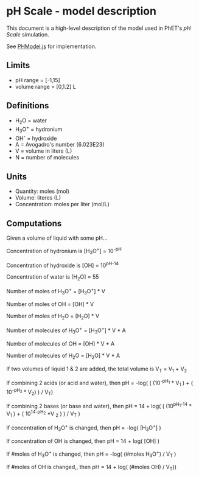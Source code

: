 # pH Scale - model description

This document is a high-level description of the model used in PhET's _pH Scale_ simulation.

See [PHModel.js](https://github.com/phetsims/ph-scale/blob/master/js/common/model/PHModel.js) for implementation.

## Limits

* pH range = [-1,15]
* volume range = [0,1.2] L

## Definitions

* H<sub>2</sub>O = water
* H<sub>3</sub>O<sup>+</sup> = hydronium
* OH<sup>-</sup> = hydroxide
* A = Avogadro's number (6.023E23)
* V = volume in liters (L)
* N = number of molecules

## Units

* Quantity: moles (mol)
* Volume: literes (L)
* Concentration: moles per liter (mol/L)

## Computations

Given a volume of liquid with some pH...

Concentration of hydronium is [H<sub>3</sub>O<sup>+</sup>] = 10<sup>-pH</sup>

Concentration of hydroxide is [OH] = 10<sup>pH-14</sup>

Concentration of water is [H<sub>2</sub>O] = 55

Number of moles of H<sub>3</sub>O<sup>+</sup> = [H<sub>3</sub>O<sup>+</sup>] * V

Number of moles of OH = [OH] * V

Number of moles of H<sub>2</sub>O = [H<sub>2</sub>O] * V

Number of molecules of H<sub>3</sub>O<sup>+</sup> = [H<sub>3</sub>O<sup>+</sup>] * V * A

Number of molecules of OH = [OH] * V * A

Number of molecules of H<sub>2</sub>O = [H<sub>2</sub>O] * V * A

If two volumes of liquid 1 & 2 are added, the total volume is V<sub>T</sub> = V<sub>1</sub> + V<sub>2</sub>

If combining 2 acids (or acid and water), then pH = -log( ( (10<sup>-pH<sub>1</sub></sup> * V<sub>1</sub> ) + ( 10<sup>-pH<sub>2</sub></sup> * V<sub>2</sub>) ) / V<sub>T</sub>)

If combining 2 bases (or base and water), then pH = 14 + log( ( (10<sup>pH<sub>1</sub>-14</sup> * V<sub>1</sub> ) + ( 10<sup>14-pH<sub>2</sub></sup> *V <sub>2</sub> ) ) / V<sub>T</sub> )

If concentration of H<sub>3</sub>O<sup>+</sup> is changed, then pH = -log( [H<sub>3</sub>O<sup>+</sup>] )

If concentration of OH is changed, then pH = 14 + log( [OH] )

If #moles of H<sub>3</sub>O<sup>+</sup> is changed, then pH = -log( (#moles H<sub>3</sub>O<sup>+</sup>) / V<sub>T</sub> )

If #moles of OH is changed,, then pH = 14 + log( (#moles OH) / V<sub>T</sub>))
